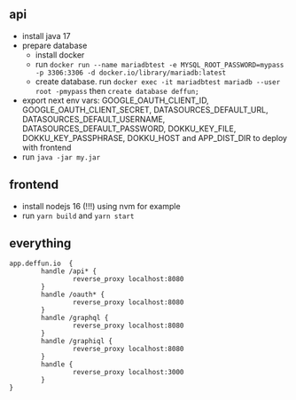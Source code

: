## api
- install java 17
- prepare database
  - install docker
  - run `docker run --name mariadbtest -e MYSQL_ROOT_PASSWORD=mypass -p 3306:3306 -d docker.io/library/mariadb:latest`
  - create database. run `docker exec -it mariadbtest mariadb --user root -pmypass` then `create database deffun;`
- export next env vars: GOOGLE_OAUTH_CLIENT_ID, GOOGLE_OAUTH_CLIENT_SECRET, DATASOURCES_DEFAULT_URL, DATASOURCES_DEFAULT_USERNAME, DATASOURCES_DEFAULT_PASSWORD, DOKKU_KEY_FILE, DOKKU_KEY_PASSPHRASE, DOKKU_HOST and APP_DIST_DIR to deploy with frontend
- run `java -jar my.jar`

## frontend
- install nodejs 16 (!!!) using nvm for example
- run `yarn build` and `yarn start`

## everything
```
app.deffun.io  {
        handle /api* {
                reverse_proxy localhost:8080
        }
        handle /oauth* {
                reverse_proxy localhost:8080
        }
        handle /graphql {
                reverse_proxy localhost:8080
        }
        handle /graphiql {
                reverse_proxy localhost:8080
        }
        handle {
                reverse_proxy localhost:3000
        }
}
```
